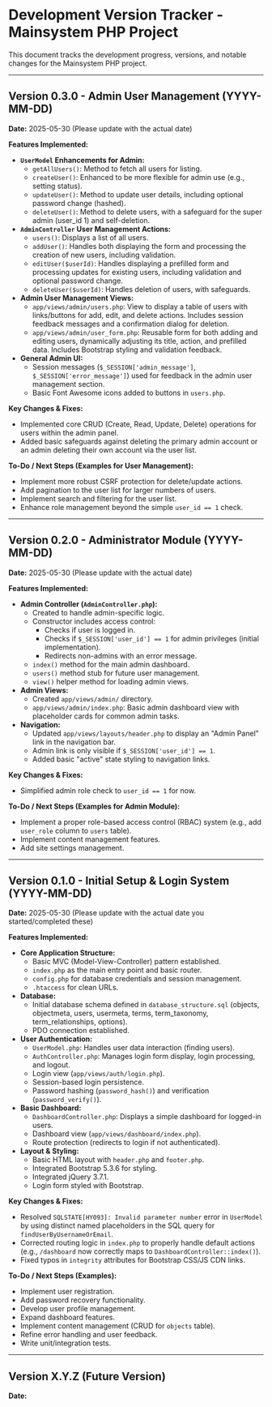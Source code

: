 # Development Version Tracker - Mainsystem PHP Project

This document tracks the development progress, versions, and notable changes for the Mainsystem PHP project.

---

## Version 0.3.0 - Admin User Management (YYYY-MM-DD)

**Date:** 2025-05-30 (Please update with the actual date)

**Features Implemented:**

* **`UserModel` Enhancements for Admin:**
    * `getAllUsers()`: Method to fetch all users for listing.
    * `createUser()`: Enhanced to be more flexible for admin use (e.g., setting status).
    * `updateUser()`: Method to update user details, including optional password change (hashed).
    * `deleteUser()`: Method to delete users, with a safeguard for the super admin (user_id 1) and self-deletion.
* **`AdminController` User Management Actions:**
    * `users()`: Displays a list of all users.
    * `addUser()`: Handles both displaying the form and processing the creation of new users, including validation.
    * `editUser($userId)`: Handles displaying a prefilled form and processing updates for existing users, including validation and optional password change.
    * `deleteUser($userId)`: Handles deletion of users, with safeguards.
* **Admin User Management Views:**
    * `app/views/admin/users.php`: View to display a table of users with links/buttons for add, edit, and delete actions. Includes session feedback messages and a confirmation dialog for deletion.
    * `app/views/admin/user_form.php`: Reusable form for both adding and editing users, dynamically adjusting its title, action, and prefilled data. Includes Bootstrap styling and validation feedback.
* **General Admin UI:**
    * Session messages (`$_SESSION['admin_message']`, `$_SESSION['error_message']`) used for feedback in the admin user management section.
    * Basic Font Awesome icons added to buttons in `users.php`.

**Key Changes & Fixes:**

* Implemented core CRUD (Create, Read, Update, Delete) operations for users within the admin panel.
* Added basic safeguards against deleting the primary admin account or an admin deleting their own account via the user list.

**To-Do / Next Steps (Examples for User Management):**

* Implement more robust CSRF protection for delete/update actions.
* Add pagination to the user list for larger numbers of users.
* Implement search and filtering for the user list.
* Enhance role management beyond the simple `user_id == 1` check.

---

## Version 0.2.0 - Administrator Module (YYYY-MM-DD)

**Date:** 2025-05-30 (Please update with the actual date)

**Features Implemented:**

* **Admin Controller (`AdminController.php`):**
    * Created to handle admin-specific logic.
    * Constructor includes access control:
        * Checks if user is logged in.
        * Checks if `$_SESSION['user_id'] == 1` for admin privileges (initial implementation).
        * Redirects non-admins with an error message.
    * `index()` method for the main admin dashboard.
    * `users()` method stub for future user management.
    * `view()` helper method for loading admin views.
* **Admin Views:**
    * Created `app/views/admin/` directory.
    * `app/views/admin/index.php`: Basic admin dashboard view with placeholder cards for common admin tasks.
* **Navigation:**
    * Updated `app/views/layouts/header.php` to display an "Admin Panel" link in the navigation bar.
    * Admin link is only visible if `$_SESSION['user_id'] == 1`.
    * Added basic "active" state styling to navigation links.

**Key Changes & Fixes:**

* Simplified admin role check to `user_id == 1` for now.

**To-Do / Next Steps (Examples for Admin Module):**

* Implement a proper role-based access control (RBAC) system (e.g., add `user_role` column to `users` table).
* Implement content management features.
* Add site settings management.

---

## Version 0.1.0 - Initial Setup & Login System (YYYY-MM-DD)

**Date:** 2025-05-30 (Please update with the actual date you started/completed these)

**Features Implemented:**

* **Core Application Structure:**
    * Basic MVC (Model-View-Controller) pattern established.
    * `index.php` as the main entry point and basic router.
    * `config.php` for database credentials and session management.
    * `.htaccess` for clean URLs.
* **Database:**
    * Initial database schema defined in `database_structure.sql` (objects, objectmeta, users, usermeta, terms, term_taxonomy, term_relationships, options).
    * PDO connection established.
* **User Authentication:**
    * `UserModel.php`: Handles user data interaction (finding users).
    * `AuthController.php`: Manages login form display, login processing, and logout.
    * Login view (`app/views/auth/login.php`).
    * Session-based login persistence.
    * Password hashing (`password_hash()`) and verification (`password_verify()`).
* **Basic Dashboard:**
    * `DashboardController.php`: Displays a simple dashboard for logged-in users.
    * Dashboard view (`app/views/dashboard/index.php`).
    * Route protection (redirects to login if not authenticated).
* **Layout & Styling:**
    * Basic HTML layout with `header.php` and `footer.php`.
    * Integrated Bootstrap 5.3.6 for styling.
    * Integrated jQuery 3.7.1.
    * Login form styled with Bootstrap.

**Key Changes & Fixes:**

* Resolved `SQLSTATE[HY093]: Invalid parameter number` error in `UserModel` by using distinct named placeholders in the SQL query for `findUserByUsernameOrEmail`.
* Corrected routing logic in `index.php` to properly handle default actions (e.g., `/dashboard` now correctly maps to `DashboardController::index()`).
* Fixed typos in `integrity` attributes for Bootstrap CSS/JS CDN links.

**To-Do / Next Steps (Examples):**

* Implement user registration.
* Add password recovery functionality.
* Develop user profile management.
* Expand dashboard features.
* Implement content management (CRUD for `objects` table).
* Refine error handling and user feedback.
* Write unit/integration tests.

---

## Version X.Y.Z (Future Version)

**Date:**
